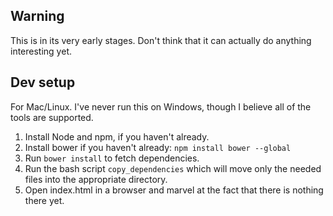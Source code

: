 ## Warning
This is in its very early stages. Don't think that it can actually do anything interesting yet. 

## Dev setup

For Mac/Linux. I've never run this on Windows, though I believe all of the tools are supported. 

1. Install Node and npm, if you haven't already.
2. Install bower if you haven't already: `npm install bower --global`
3. Run `bower install` to fetch dependencies.
4. Run the bash script `copy_dependencies` which will move only the needed files into the appropriate directory.
5. Open index.html in a browser and marvel at the fact that there is nothing there yet. 

